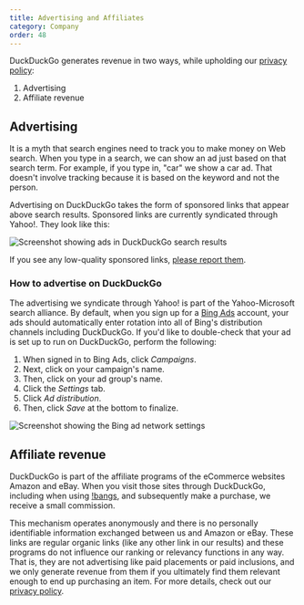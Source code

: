 ```yaml
---
title: Advertising and Affiliates
category: Company
order: 48
---
```

<html><body><p>DuckDuckGo generates revenue in two ways, while upholding our <a href="https://duckduckgo.com/privacy">privacy policy</a>:</p>&#xD;
    <ol><li>Advertising</li>&#xD;
        <li>Affiliate revenue</li>&#xD;
    </ol><h2 id="advertising">Advertising</h2>&#xD;
<p>It is a myth that search engines need to track you to make money on Web search. When you type in a search, we can show an ad just based on that search term. For example, if you type in, "car" we show a car ad. That doesn't involve tracking because it is based on the keyword and not the person.</p>&#xD;
&#xD;
<p>Advertising on DuckDuckGo takes the form of sponsored links that appear above search results. Sponsored links are currently syndicated through Yahoo!. They look like this:</p>&#xD;
&#xD;
<p><img alt="Screenshot showing ads in DuckDuckGo search results" src="/edition-jekyll-template/images/746267fd284b4953b0209e9d0d6a8fd0.png"></img></p>&#xD;
&#xD;
<p>If you see any low-quality sponsored links, <a href="https://duckduckgo.com/feedback">please report them</a>.</p>&#xD;
&#xD;
<h3 id="howto">How to advertise on DuckDuckGo</h3>&#xD;
<p>The advertising we syndicate through Yahoo! is part of the Yahoo-Microsoft search alliance. By default, when you sign up for a <a href="http://advertise.bingads.microsoft.com/en-us/home">Bing Ads</a> account, your ads should automatically enter rotation into all of Bing's distribution channels including DuckDuckGo. If you'd like to double-check that your ad is set up to run on DuckDuckGo, perform the following:</p>&#xD;
<ol><li>When signed in to Bing Ads, click <em>Campaigns</em>.</li>&#xD;
	<li>Next, click on your campaign's name.</li>&#xD;
	<li>Then, click on your ad group's name.</li>&#xD;
	<li>Click the <em>Settings</em> tab.</li>&#xD;
	<li>Click <em>Ad distribution</em>.</li>&#xD;
	<li>Then, click <em>Save</em> at the bottom to finalize.</li>&#xD;
</ol><p><img alt="Screenshot showing the Bing ad network settings" src="/edition-jekyll-template/images/72449caa010b8cc400157ef19833593f.png"></img></p>&#xD;
&#xD;
<h2 id="affiliates">Affiliate revenue</h2>&#xD;
&#xD;
<p>DuckDuckGo is part of the affiliate programs of the eCommerce websites Amazon and eBay. When you visit those sites through DuckDuckGo, including when using <a href="https://duckduckgo.com/bang">!bangs</a>, and subsequently make a purchase, we receive a small commission.</p>&#xD;
<p>&#xD;
This mechanism operates anonymously and there is no personally identifiable information exchanged between us and Amazon or eBay. These links are regular organic links (like any other link in our results) and these programs do not influence our ranking or relevancy functions in any way. That is, they are not advertising like paid placements or paid inclusions, and we only generate revenue from them if you ultimately find them relevant enough to end up purchasing an item. For more details, check out our <a href="https://duckduckgo.com/privacy#s4">privacy policy</a>.</p></body></html>